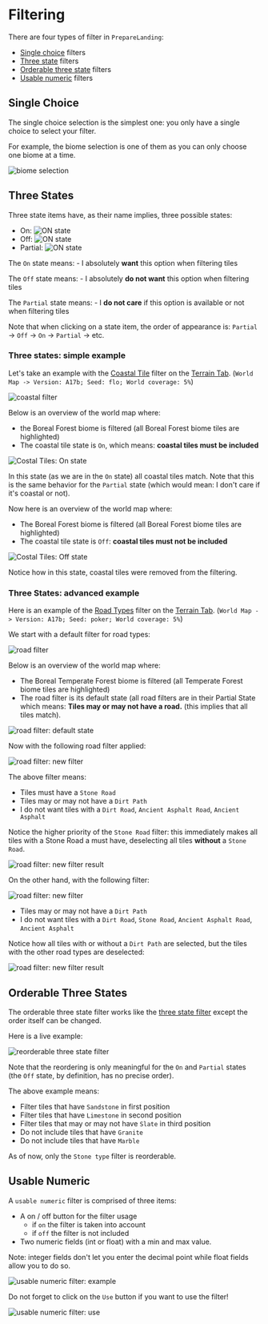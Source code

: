 # Filtering

There are four types of filter in `PrepareLanding`:

- [Single choice](#single-choice) filters
- [Three state](#three-states) filters
- [Orderable three state](#orderable-three-state) filters
- [Usable numeric](#usable-numeric) filters

## Single Choice

The single choice selection is the simplest one: you only have a single choice to select your filter.

For example, the biome selection is one of them as you can only choose one biome at a time.

![biome selection](assets/biomes.png)

## Three States

Three state items have, as their name implies, three possible states:

- On: ![ON state](assets/on_state.png)
- Off: ![ON state](assets/off_state.png)
- Partial: ![ON state](assets/partial_state.png)

The `On` state means:
    - I absolutely **want** this option when filtering tiles

The `Off` state means:
    - I absolutely **do not want** this option when filtering tiles

The `Partial` state means:
    - I **do not care** if this option is available or not when filtering tiles

Note that when clicking on a state item, the order of appearance is: `Partial` -> `Off` -> `On` -> `Partial` -> etc.


### Three states: simple example

Let's take an example with the [Coastal Tile](terrain.md#coastal-tiles) filter on the [Terrain Tab](terrain.md). (`World Map -> Version: A17b; Seed: flo; World coverage: 5%`)

![coastal filter](assets/select_coastal.png)

Below is an overview of the world map where:

- the Boreal Forest biome is filtered (all Boreal Forest biome tiles are highlighted)
- The coastal tile state is `On`, which means: **coastal tiles must be included**

![Costal Tiles: On state](assets/exemple_three_state1_1.png)

In this state (as we are in the `On` state) all coastal tiles match. Note that this is the same behavior for the `Partial` state (which would mean: I don't care if it's coastal or not).

Now here is an overview of the world map where:

- The Boreal Forest biome is filtered (all Boreal Forest biome tiles are highlighted)
- The coastal tile state is `Off`: **coastal tiles must not be included**

![Costal Tiles: Off state](assets/exemple_three_state1_2.png)

Notice how in this state, coastal tiles were removed from the filtering.

### Three States: advanced example

Here is an example of the [Road Types](terrain.md#road-types) filter on the [Terrain Tab](terrain.md). (`World Map -> Version: A17b; Seed: poker; World coverage: 5%`)

We start with a default filter for road types:

![road filter](assets/select_road.png)

Below is an overview of the world map where:

- The Boreal Temperate Forest biome is filtered (all Temperate Forest biome tiles are highlighted)
- The road filter is its default state (all road filters are in their Partial State which means: **Tiles may or may not have a road.** (this implies that all tiles match).

![road filter: default state](assets/exemple_three_state2_1.png)

Now with the following road filter applied:

![road filter: new filter](assets/exemple_three_state2_3.png)

The above filter means:

- Tiles must have a `Stone Road`
- Tiles may or may not have a `Dirt Path`
- I do not want tiles with a `Dirt Road`, `Ancient Asphalt Road`, `Ancient Asphalt`

Notice the higher priority of the `Stone Road` filter: this immediately makes all tiles with a Stone Road a must have, deselecting all tiles **without** a `Stone Road`.

![road filter: new filter result](assets/exemple_three_state2_2.png)

On the other hand, with the following filter:

![road filter: new filter](assets/exemple_three_state2_4.png)

- Tiles may or may not have a `Dirt Path`
- I do not want tiles with a `Dirt Road`, `Stone Road`, `Ancient Asphalt Road`, `Ancient Asphalt`

Notice how all tiles with or without a `Dirt Path` are selected, but the tiles with the other road types are deselected:

![road filter: new filter result](assets/exemple_three_state2_5.png)

## Orderable Three States

The orderable three state filter works like the [three state filter](#three-states) except the order itself can be changed.

Here is a live example:

![reorderable three state filter](assets/stone_reordering_optimized.gif)

Note that the reordering is only meaningful for the `On` and `Partial` states (the `Off` state, by definition, has no precise order).

The above example means:

- Filter tiles that have `Sandstone` in first position
- Filter tiles that have `Limestone` in second position
- Filter tiles that may or may not have `Slate` in third position
- Do not include tiles that have `Granite`
- Do not include tiles that have `Marble`

As of now, only the `Stone type` filter is reorderable.

## Usable Numeric

A `usable numeric` filter is comprised of three items:

- A on / off button for the filter usage
    - if `on` the filter is taken into account
    - if `off` the filter is not included
- Two numeric fields (int or float) with a min and max value.

Note: integer fields don't let you enter the decimal point while float fields allow you to do so.

![usable numeric filter: example](assets/select_elevation.png)

Do not forget to click on the `Use` button if you want to use the filter!

![usable numeric filter: use](assets/usable_numeric.gif)